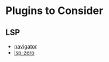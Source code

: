 # Plugins to Consider
## LSP
- [navigator](https://github.com/ray-x/navigator.lua)
- [lsp-zero](https://github.com/VonHeikemen/lsp-zero.nvim/tree/6c0f5b42993a77db101b7bbaf36cc2940926f478)

